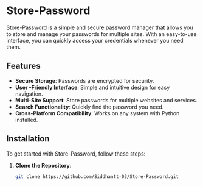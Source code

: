 # Store-Password

Store-Password is a simple and secure password manager that allows you to store and manage your passwords for multiple sites. With an easy-to-use interface, you can quickly access your credentials whenever you need them.

## Features

- **Secure Storage**: Passwords are encrypted for security.
- **User -Friendly Interface**: Simple and intuitive design for easy navigation.
- **Multi-Site Support**: Store passwords for multiple websites and services.
- **Search Functionality**: Quickly find the password you need.
- **Cross-Platform Compatibility**: Works on any system with Python installed.

## Installation

To get started with Store-Password, follow these steps:

1. **Clone the Repository**:
   ```bash
   git clone https://github.com/Siddhantt-03/Store-Password.git

